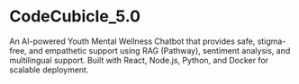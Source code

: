 # CodeCubicle_5.0
An AI-powered Youth Mental Wellness Chatbot that provides safe, stigma-free, and empathetic support using RAG (Pathway), sentiment analysis, and multilingual support. Built with React, Node.js, Python, and Docker for scalable deployment.
